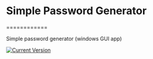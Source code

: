 # Simple Password Generator
============

Simple password generator (windows GUI app)

[![Current Version](https://img.shields.io/github/v/release/vict-programmer/simple-password-generator?style=for-the-badge)](https://github.com/vict-programmer/simple-password-generator/releases/tag/v0.1.0)

